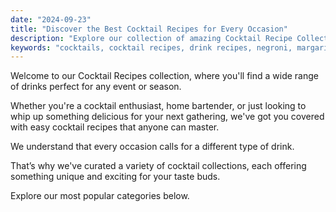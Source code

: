 ```yaml
---
date: "2024-09-23"
title: "Discover the Best Cocktail Recipes for Every Occasion"
description: "Explore our collection of amazing Cocktail Recipe Collections"
keywords: "cocktails, cocktail recipes, drink recipes, negroni, margarita, moscow mule"
---
```


Welcome to our Cocktail Recipes collection, where you'll find a wide range of drinks perfect for any event or season. 

Whether you're a cocktail enthusiast, home bartender, or just looking to whip up something delicious for your next gathering, we've got you covered with easy cocktail recipes that anyone can master.

We understand that every occasion calls for a different type of drink. 

That’s why we've curated a variety of cocktail collections, each offering something unique and exciting for your taste buds. 

Explore our most popular categories below.
